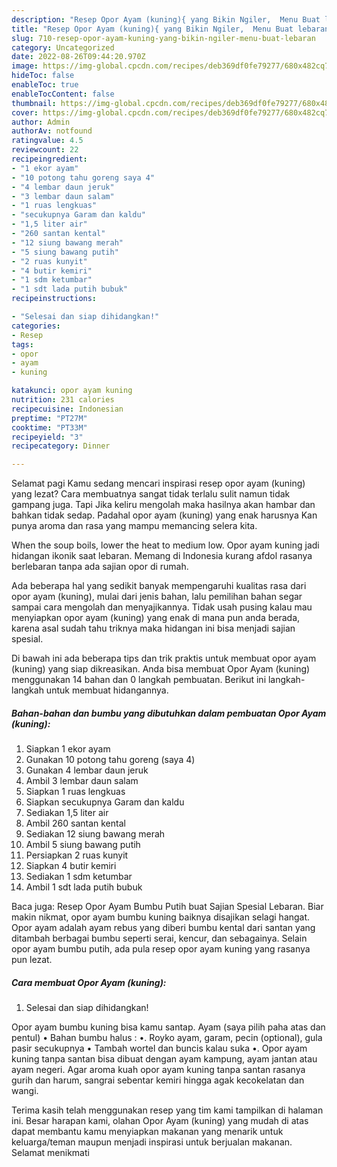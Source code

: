 ```yaml
---
description: "Resep Opor Ayam (kuning){ yang Bikin Ngiler,  Menu Buat lebaran"
title: "Resep Opor Ayam (kuning){ yang Bikin Ngiler,  Menu Buat lebaran"
slug: 710-resep-opor-ayam-kuning-yang-bikin-ngiler-menu-buat-lebaran
category: Uncategorized
date: 2022-08-26T09:44:20.970Z
image: https://img-global.cpcdn.com/recipes/deb369df0fe79277/680x482cq70/opor-ayam-kuning-foto-resep-utama.jpg
hideToc: false
enableToc: true
enableTocContent: false
thumbnail: https://img-global.cpcdn.com/recipes/deb369df0fe79277/680x482cq70/opor-ayam-kuning-foto-resep-utama.jpg
cover: https://img-global.cpcdn.com/recipes/deb369df0fe79277/680x482cq70/opor-ayam-kuning-foto-resep-utama.jpg
author: Admin
authorAv: notfound
ratingvalue: 4.5
reviewcount: 22
recipeingredient:
- "1 ekor ayam"
- "10 potong tahu goreng saya 4"
- "4 lembar daun jeruk"
- "3 lembar daun salam"
- "1 ruas lengkuas"
- "secukupnya Garam dan kaldu"
- "1,5 liter air"
- "260 santan kental"
- "12 siung bawang merah"
- "5 siung bawang putih"
- "2 ruas kunyit"
- "4 butir kemiri"
- "1 sdm ketumbar"
- "1 sdt lada putih bubuk"
recipeinstructions:

- "Selesai dan siap dihidangkan!"
categories:
- Resep
tags:
- opor
- ayam
- kuning

katakunci: opor ayam kuning 
nutrition: 231 calories
recipecuisine: Indonesian
preptime: "PT27M"
cooktime: "PT33M"
recipeyield: "3"
recipecategory: Dinner

---
```



Selamat pagi Kamu sedang mencari inspirasi resep opor ayam (kuning) yang lezat? Cara membuatnya sangat tidak terlalu sulit namun tidak gampang juga. Tapi Jika keliru mengolah maka hasilnya akan hambar dan bahkan tidak sedap. Padahal opor ayam (kuning) yang enak harusnya Kan punya aroma dan rasa yang mampu memancing selera kita.


When the soup boils, lower the heat to medium low. Opor ayam kuning jadi hidangan ikonik saat lebaran. Memang di Indonesia kurang afdol rasanya berlebaran tanpa ada sajian opor di rumah.

Ada beberapa hal yang sedikit banyak mempengaruhi kualitas rasa dari opor ayam (kuning), mulai dari jenis bahan, lalu pemilihan bahan segar sampai cara mengolah dan menyajikannya. Tidak usah pusing kalau mau menyiapkan opor ayam (kuning) yang enak di mana pun anda berada, karena asal sudah tahu triknya maka hidangan ini bisa menjadi sajian spesial.


Di bawah ini ada beberapa tips dan trik praktis untuk membuat opor ayam (kuning) yang siap dikreasikan. Anda bisa membuat Opor Ayam (kuning) menggunakan 14 bahan dan 0 langkah pembuatan. Berikut ini langkah-langkah untuk membuat hidangannya.

<!--inarticleads1-->

##### Bahan-bahan dan bumbu yang dibutuhkan dalam pembuatan Opor Ayam (kuning):

1. Siapkan 1 ekor ayam
1. Gunakan 10 potong tahu goreng (saya 4)
1. Gunakan 4 lembar daun jeruk
1. Ambil 3 lembar daun salam
1. Siapkan 1 ruas lengkuas
1. Siapkan secukupnya Garam dan kaldu
1. Sediakan 1,5 liter air
1. Ambil 260 santan kental
1. Sediakan 12 siung bawang merah
1. Ambil 5 siung bawang putih
1. Persiapkan 2 ruas kunyit
1. Siapkan 4 butir kemiri
1. Sediakan 1 sdm ketumbar
1. Ambil 1 sdt lada putih bubuk


Baca juga: Resep Opor Ayam Bumbu Putih buat Sajian Spesial Lebaran. Biar makin nikmat, opor ayam bumbu kuning baiknya disajikan selagi hangat. Opor ayam adalah ayam rebus yang diberi bumbu kental dari santan yang ditambah berbagai bumbu seperti serai, kencur, dan sebagainya. Selain opor ayam bumbu putih, ada pula resep opor ayam kuning yang rasanya pun lezat. 

<!--inarticleads2-->

##### Cara membuat Opor Ayam (kuning):


1. Selesai dan siap dihidangkan!

Opor ayam bumbu kuning bisa kamu santap. Ayam (saya pilih paha atas dan pentul) • Bahan bumbu halus : •. Royko ayam, garam, pecin (optional), gula pasir secukupnya • Tambah wortel dan buncis kalau suka •. Opor ayam kuning tanpa santan bisa dibuat dengan ayam kampung, ayam jantan atau ayam negeri. Agar aroma kuah opor ayam kuning tanpa santan rasanya gurih dan harum, sangrai sebentar kemiri hingga agak kecokelatan dan wangi. 

Terima kasih telah menggunakan resep yang tim kami tampilkan di halaman ini. Besar harapan kami, olahan Opor Ayam (kuning) yang mudah di atas dapat membantu kamu menyiapkan makanan yang menarik untuk keluarga/teman maupun menjadi inspirasi untuk berjualan makanan. Selamat menikmati

